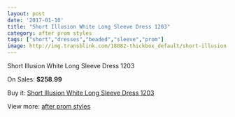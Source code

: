 ```yaml
---
layout: post
date: '2017-01-10'
title: "Short Illusion White Long Sleeve Dress 1203"
category: after prom styles
tags: ["short","dresses","beaded","sleeve","prom"]
image: http://img.transblink.com/18082-thickbox_default/short-illusion-white-long-sleeve-dress-1203.jpg
---
```

Short Illusion White Long Sleeve Dress 1203

On Sales: **$258.99**
<a href="https://www.transblink.com/en/after-prom-styles/5667-short-illusion-white-long-sleeve-dress-1203.html"><amp-img layout="responsive" width="600" height="600" src="//img.transblink.com/18082-thickbox_default/short-illusion-white-long-sleeve-dress-1203.jpg" alt="Short Illusion White Long Sleeve Dress 1203 0" /></a>
<a href="https://www.transblink.com/en/after-prom-styles/5667-short-illusion-white-long-sleeve-dress-1203.html"><amp-img layout="responsive" width="600" height="600" src="//img.transblink.com/18085-thickbox_default/short-illusion-white-long-sleeve-dress-1203.jpg" alt="Short Illusion White Long Sleeve Dress 1203 1" /></a>
<a href="https://www.transblink.com/en/after-prom-styles/5667-short-illusion-white-long-sleeve-dress-1203.html"><amp-img layout="responsive" width="600" height="600" src="//img.transblink.com/18084-thickbox_default/short-illusion-white-long-sleeve-dress-1203.jpg" alt="Short Illusion White Long Sleeve Dress 1203 2" /></a>
<a href="https://www.transblink.com/en/after-prom-styles/5667-short-illusion-white-long-sleeve-dress-1203.html"><amp-img layout="responsive" width="600" height="600" src="//img.transblink.com/18083-thickbox_default/short-illusion-white-long-sleeve-dress-1203.jpg" alt="Short Illusion White Long Sleeve Dress 1203 3" /></a>

Buy it: [Short Illusion White Long Sleeve Dress 1203](https://www.transblink.com/en/after-prom-styles/5667-short-illusion-white-long-sleeve-dress-1203.html "Short Illusion White Long Sleeve Dress 1203")

View more: [after prom styles](https://www.transblink.com/en/55-after-prom-styles "after prom styles")